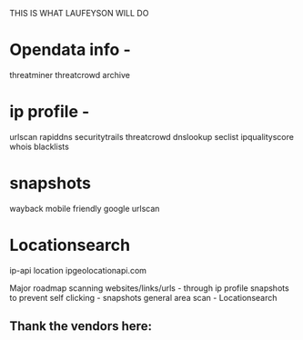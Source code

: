 THIS IS WHAT LAUFEYSON WILL DO

# Opendata info -
threatminer
threatcrowd
archive

# ip profile -
urlscan
rapiddns
securitytrails
threatcrowd
dnslookup
seclist
ipqualityscore
whois
blacklists

# snapshots
wayback
mobile friendly google
urlscan

# Locationsearch
ip-api location
ipgeolocationapi.com

Major roadmap
scanning websites/links/urls - through ip profile
snapshots to prevent self clicking - snapshots
general area scan - Locationsearch

Thank the vendors here:
----------------------------------
